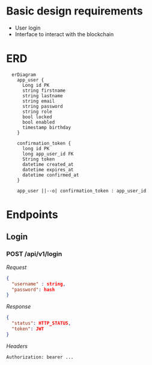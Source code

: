 # Basic design requirements

- User login
- Interface to interact with the blockchain

# ERD

```mermaid
  erDiagram
    app_user {
      Long id PK
      string firstname
      string lastname
      string email
      string password
      string role
      bool locked
      bool enabled
      timestamp birthday
    }

    confirmation_token {
      long id PK
      long app_user_id FK
      String token
      datetime created_at
      datetime expires_at
      datetime confirmed_at
    }

    app_user ||--o| confirmation_token : app_user_id
```

# Endpoints

## Login

### POST /api/v1/login

_Request_

```json
{
  "username" : string,
  "password": hash
}
```

_Response_

```json
{
  "status": HTTP_STATUS,
  "token": JWT
}
```

_Headers_

```
Authorization: bearer ...
```
